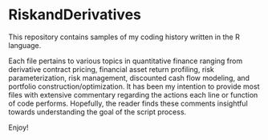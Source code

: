 # RiskandDerivatives
This repository contains samples of my coding history written in the R language. 

Each file pertains to various topics in quantitative finance ranging from derivative contract pricing, 
financial asset return profiling, risk parameterization, risk management, discounted cash flow modeling,
and portfolio construction/optimization. It has been my intention to provide most files with extensive 
commentary regarding the actions each line or function of code performs. Hopefully, the reader
finds these comments insightful towards understanding the goal of the script process.

Enjoy!
